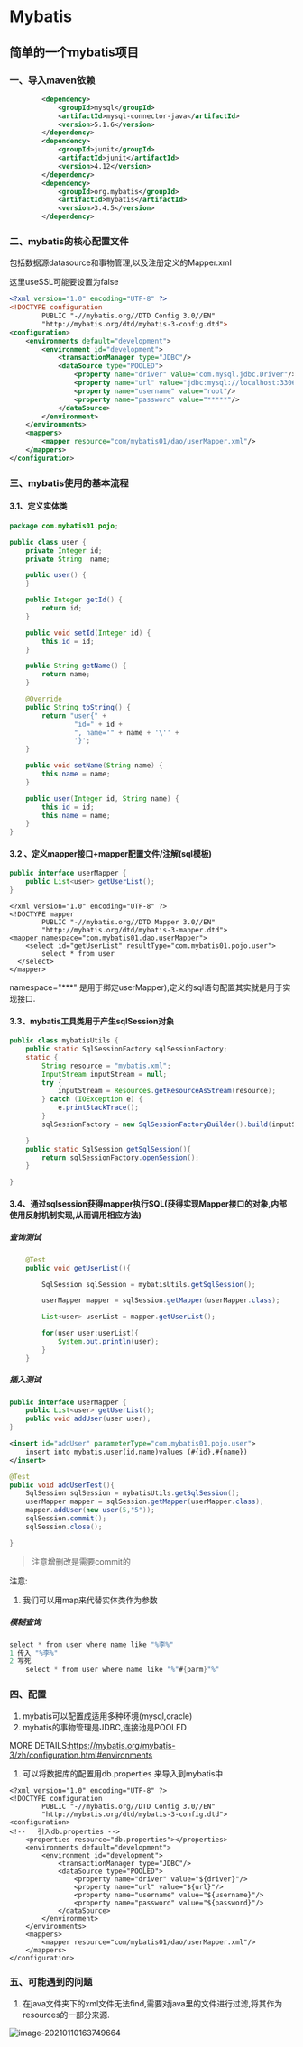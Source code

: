 # Mybatis

## 简单的一个mybatis项目





### 一、导入maven依赖

```xml
        <dependency>
            <groupId>mysql</groupId>
            <artifactId>mysql-connector-java</artifactId>
            <version>5.1.6</version>
        </dependency>
        <dependency>
            <groupId>junit</groupId>
            <artifactId>junit</artifactId>
            <version>4.12</version>
        </dependency>
        <dependency>
            <groupId>org.mybatis</groupId>
            <artifactId>mybatis</artifactId>
            <version>3.4.5</version>
        </dependency>
```

### 二、mybatis的核心配置文件

包括数据源datasource和事物管理,以及注册定义的Mapper.xml

这里useSSL可能要设置为false

```xml
<?xml version="1.0" encoding="UTF-8" ?>
<!DOCTYPE configuration
        PUBLIC "-//mybatis.org//DTD Config 3.0//EN"
        "http://mybatis.org/dtd/mybatis-3-config.dtd">
<configuration>
    <environments default="development">
        <environment id="development">
            <transactionManager type="JDBC"/>
            <dataSource type="POOLED">
                <property name="driver" value="com.mysql.jdbc.Driver"/>
                <property name="url" value="jdbc:mysql://localhost:3306/mybatis?useSSL=true&amp;useUnicode=true&amp;characterEncoding=UTF-8"/>
                <property name="username" value="root"/>
                <property name="password" value="*****"/>
            </dataSource>
        </environment>
    </environments>
    <mappers>
        <mapper resource="com/mybatis01/dao/userMapper.xml"/>
    </mappers>
</configuration>
```



### 三、mybatis使用的基本流程



#### 3.1、定义实体类

```java
package com.mybatis01.pojo;

public class user {
    private Integer id;
    private String  name;

    public user() {
    }

    public Integer getId() {
        return id;
    }

    public void setId(Integer id) {
        this.id = id;
    }

    public String getName() {
        return name;
    }

    @Override
    public String toString() {
        return "user{" +
                "id=" + id +
                ", name='" + name + '\'' +
                '}';
    }

    public void setName(String name) {
        this.name = name;
    }

    public user(Integer id, String name) {
        this.id = id;
        this.name = name;
    }
}
```

#### 3.2 、定义mapper接口+mapper配置文件/注解(sql模板)

```java
public interface userMapper {
    public List<user> getUserList();
}
```

```xml-dtd
<?xml version="1.0" encoding="UTF-8" ?>
<!DOCTYPE mapper
        PUBLIC "-//mybatis.org//DTD Mapper 3.0//EN"
        "http://mybatis.org/dtd/mybatis-3-mapper.dtd">
<mapper namespace="com.mybatis01.dao.userMapper">
    <select id="getUserList" resultType="com.mybatis01.pojo.user">
        select * from user
  </select>
</mapper>
```

namespace="***" 是用于绑定userMapper),定义的sql语句配置其实就是用于实现接口.

#### 3.3、mybatis工具类用于产生sqlSession对象

```java
public class mybatisUtils {
    public static SqlSessionFactory sqlSessionFactory;
    static {
        String resource = "mybatis.xml";
        InputStream inputStream = null;
        try {
            inputStream = Resources.getResourceAsStream(resource);
        } catch (IOException e) {
            e.printStackTrace();
        }
        sqlSessionFactory = new SqlSessionFactoryBuilder().build(inputStream);

    }
    public static SqlSession getSqlSession(){
        return sqlSessionFactory.openSession();
    }

}

```



#### 3.4、通过sqlsession获得mapper执行SQL(获得实现Mapper接口的对象,内部使用反射机制实现,从而调用相应方法)

##### 查询测试

```java
    @Test
    public void getUserList(){

        SqlSession sqlSession = mybatisUtils.getSqlSession();

        userMapper mapper = sqlSession.getMapper(userMapper.class);

        List<user> userList = mapper.getUserList();

        for(user user:userList){
            System.out.println(user);
        }
    }
```

##### 插入测试

```java
public interface userMapper {
    public List<user> getUserList();
    public void addUser(user user);
}
```

```xml
<insert id="addUser" parameterType="com.mybatis01.pojo.user">
    insert into mybatis.user(id,name)values (#{id},#{name})
</insert>
```

```java
@Test
public void addUserTest(){
    SqlSession sqlSession = mybatisUtils.getSqlSession();
    userMapper mapper = sqlSession.getMapper(userMapper.class);
    mapper.addUser(new user(5,"5"));
    sqlSession.commit();
    sqlSession.close();

}
```

> 注意增删改是需要commit的

注意:

1. 我们可以用map来代替实体类作为参数 

##### 模糊查询

```java
select * from user where name like "%李%"
1 传入 "%李%"
2 写死
    select * from user where name like "%"#{parm}"%"
```

### 四、配置

1. mybatis可以配置成适用多种环境(mysql,oracle)
2. mybatis的事物管理是JDBC,连接池是POOLED

MORE DETAILS:https://mybatis.org/mybatis-3/zh/configuration.html#environments



1. 可以将数据库的配置用db.properties 来导入到mybatis中

```
<?xml version="1.0" encoding="UTF-8" ?>
<!DOCTYPE configuration
        PUBLIC "-//mybatis.org//DTD Config 3.0//EN"
        "http://mybatis.org/dtd/mybatis-3-config.dtd">
<configuration>
<!--   引入db.properties -->
    <properties resource="db.properties"></properties>
    <environments default="development">
        <environment id="development">
            <transactionManager type="JDBC"/>
            <dataSource type="POOLED">
                <property name="driver" value="${driver}"/>
                <property name="url" value="${url}"/>
                <property name="username" value="${username}"/>
                <property name="password" value="${password}"/>
            </dataSource>
        </environment>
    </environments>
    <mappers>
        <mapper resource="com/mybatis01/dao/userMapper.xml"/>
    </mappers>
</configuration>
```

### 五、可能遇到的问题

1. 在java文件夹下的xml文件无法find,需要对java里的文件进行过滤,将其作为resources的一部分来源.

![image-20210110163749664](https://github.com/kalao/Images/blob/master/spring基础.md/20210110163749664.png)
